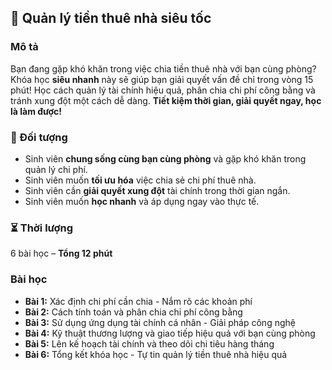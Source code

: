 ## 📌 Quản lý tiền thuê nhà siêu tốc  

### Mô tả  
Bạn đang gặp khó khăn trong việc chia tiền thuê nhà với bạn cùng phòng? Khóa học **siêu nhanh** này sẽ giúp bạn giải quyết vấn đề chỉ trong vòng 15 phút! Học cách quản lý tài chính hiệu quả, phân chia chi phí công bằng và tránh xung đột một cách dễ dàng. **Tiết kiệm thời gian, giải quyết ngay, học là làm được!**

### 🎯 Đối tượng  
- Sinh viên **chung sống cùng bạn cùng phòng** và gặp khó khăn trong quản lý chi phí.  
- Sinh viên muốn **tối ưu hóa** việc chia sẻ chi phí thuê nhà.  
- Sinh viên cần **giải quyết xung đột** tài chính trong thời gian ngắn.  
- Sinh viên muốn **học nhanh** và áp dụng ngay vào thực tế.  

### ⏳ Thời lượng  
6 bài học – **Tổng 12 phút**  

### Bài học  
- **Bài 1:** Xác định chi phí cần chia - Nắm rõ các khoản phí  
- **Bài 2:** Cách tính toán và phân chia chi phí công bằng  
- **Bài 3:** Sử dụng ứng dụng tài chính cá nhân - Giải pháp công nghệ  
- **Bài 4:** Kỹ thuật thương lượng và giao tiếp hiệu quả với bạn cùng phòng  
- **Bài 5:** Lên kế hoạch tài chính và theo dõi chi tiêu hàng tháng  
- **Bài 6:** Tổng kết khóa học - Tự tin quản lý tiền thuê nhà hiệu quả